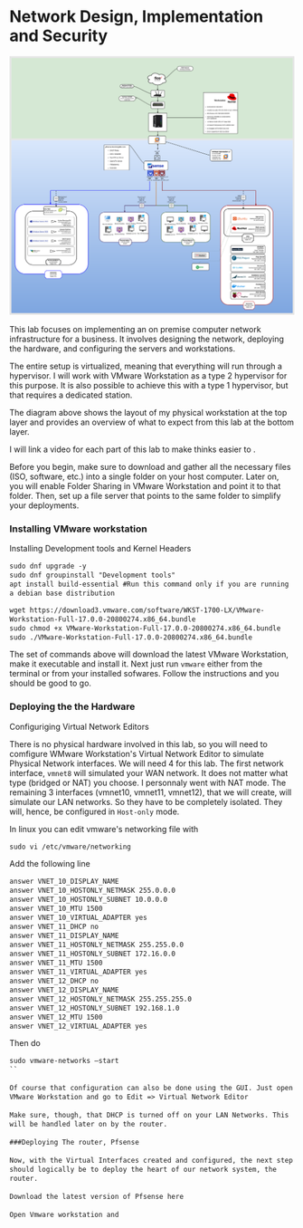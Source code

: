 
# Network Design, Implementation and Security

![Network_diagram](images/attempt_Final.png)

This lab focuses on implementing an on premise computer network infrastructure for a business. It involves designing the network, deploying the hardware, and configuring the servers and workstations.

The entire setup is virtualized, meaning that everything will run through a hypervisor. I will work with VMware Workstation as a type 2 hypervisor for this purpose. It is also possible to achieve this with a type 1 hypervisor, but that requires a dedicated station.

The diagram above shows the layout of my physical workstation at the top layer and provides an overview of what to expect from this lab at the bottom layer.

I will link a video for each part of this lab to make thinks easier to .

Before you begin, make sure to download and gather all the necessary files (ISO, software, etc.) into a single folder on your host computer. Later on, you will enable Folder Sharing in VMware Workstation and point it to that folder. Then, set up a file server that points to the same folder to simplify your deployments.

### Installing VMware workstation

Installing Development tools and Kernel Headers

```console
sudo dnf upgrade -y
sudo dnf groupinstall "Development tools"  
apt install build-essential #Run this command only if you are running a debian base distribution
```

```console
wget https://download3.vmware.com/software/WKST-1700-LX/VMware-Workstation-Full-17.0.0-20800274.x86_64.bundle 
sudo chmod +x VMware-Workstation-Full-17.0.0-20800274.x86_64.bundle
sudo ./VMware-Workstation-Full-17.0.0-20800274.x86_64.bundle

```
The set of commands above will download the latest VMware Workstation, make it executable and install it. Next just run `vmware` either from the terminal or from your installed sofwares. Follow the instructions and you should be good to go.


### Deploying the the Hardware

Configuriging Virtual Network Editors

There is no physical hardware involved in this lab, so you will need to comfigure WMware Workstation's Virtual Network Editor to simulate Physical Network interfaces. We will need 4 for this lab. The first network interface, `vmnet8` will simulated your WAN network. It does not matter what type (bridged or NAT) you choose. I personnaly went with NAT mode. The remaining 3 interfaces (vmnet10, vmnet11, vmnet12), that we will create, will simulate our LAN networks. So they have to be completely isolated. They will, hence, be configured in `Host-only` mode.

In linux you can edit vmware's networking file with

```console
sudo vi /etc/vmware/networking

```

Add the following line 
```
answer VNET_10_DISPLAY_NAME
answer VNET_10_HOSTONLY_NETMASK 255.0.0.0
answer VNET_10_HOSTONLY_SUBNET 10.0.0.0
answer VNET_10_MTU 1500
answer VNET_10_VIRTUAL_ADAPTER yes
answer VNET_11_DHCP no
answer VNET_11_DISPLAY_NAME
answer VNET_11_HOSTONLY_NETMASK 255.255.0.0
answer VNET_11_HOSTONLY_SUBNET 172.16.0.0
answer VNET_11_MTU 1500
answer VNET_11_VIRTUAL_ADAPTER yes
answer VNET_12_DHCP no
answer VNET_12_DISPLAY_NAME
answer VNET_12_HOSTONLY_NETMASK 255.255.255.0
answer VNET_12_HOSTONLY_SUBNET 192.168.1.0
answer VNET_12_MTU 1500
answer VNET_12_VIRTUAL_ADAPTER yes
```

Then do 
```console
sudo vmware-networks –start
``

Of course that configuration can also be done using the GUI. Just open VMware Workstation and go to Edit => Virtual Network Editor

Make sure, though, that DHCP is turned off on your LAN Networks. This will be handled later on by the router.

###Deploying The router, Pfsense

Now, with the Virtual Interfaces created and configured, the next step should logically be to deploy the heart of our network system, the router.

Download the latest version of Pfsense here

Open Vmware workstation and 
